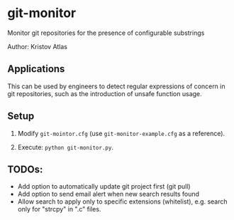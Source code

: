 # git-monitor
Monitor git repositories for the presence of configurable substrings

Author: Kristov Atlas

## Applications

This can be used by engineers to detect regular expressions of concern in git repositories, such as the introduction of unsafe function usage.

## Setup

1. Modify ```git-mointor.cfg``` (use ```git-monitor-example.cfg``` as a reference).

2. Execute: ```python git-monitor.py```.

## TODOs:

  * Add option to automatically update git project first (git pull)
  * Add option to send email alert when new search results found
  * Allow search to apply only to specific extensions (whitelist), e.g. search only for "strcpy" in ".c" files.